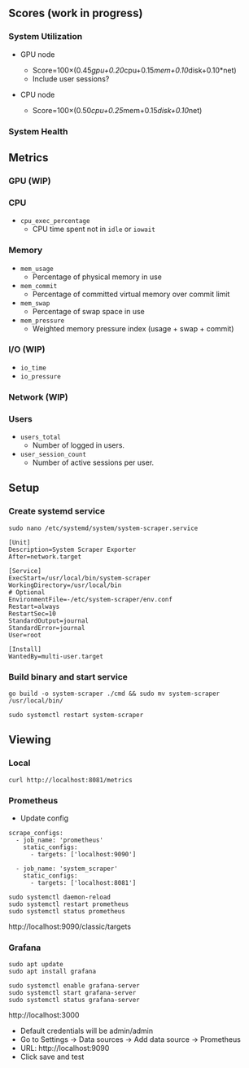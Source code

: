 ## Scores (work in progress)
### System Utilization
- GPU node
    - Score=100×(0.45*gpu​+0.20*cpu​+0.15*mem​+0.10*disk​+0.10*net​)
    - Include user sessions?

- CPU node
    - Score=100×(0.50*cpu​+0.25*mem​+0.15*disk​+0.10*net​)
### System Health

## Metrics
### GPU (WIP)
### CPU 
- `cpu_exec_percentage`
  - CPU time spent not in `idle` or `iowait`
### Memory 
- `mem_usage`
  - Percentage of physical memory in use
- `mem_commit`
  - Percentage of committed virtual memory over commit limit
- `mem_swap`
  - Percentage of swap space in use
- `mem_pressure`
  - Weighted memory pressure index (usage + swap + commit)
### I/O (WIP)
- `io_time`
- `io_pressure`
### Network (WIP)
### Users
- `users_total`
  - Number of logged in users.
- `user_session_count`
  - Number of active sessions per user.

## Setup 
### Create systemd service
`sudo nano /etc/systemd/system/system-scraper.service`
```
[Unit]
Description=System Scraper Exporter
After=network.target

[Service]
ExecStart=/usr/local/bin/system-scraper
WorkingDirectory=/usr/local/bin
# Optional
EnvironmentFile=-/etc/system-scraper/env.conf
Restart=always
RestartSec=10
StandardOutput=journal
StandardError=journal
User=root

[Install]
WantedBy=multi-user.target
```

### Build binary and start service

`go build -o system-scraper ./cmd && sudo mv system-scraper /usr/local/bin/`

`sudo systemctl restart system-scraper`


## Viewing  
### Local
`curl http://localhost:8081/metrics`

### Prometheus
- Update config
```
scrape_configs:
  - job_name: 'prometheus'
    static_configs:
      - targets: ['localhost:9090']

  - job_name: 'system_scraper'
    static_configs:
      - targets: ['localhost:8081']
```

```
sudo systemctl daemon-reload
sudo systemctl restart prometheus
sudo systemctl status prometheus
```
http://localhost:9090/classic/targets


### Grafana

```
sudo apt update
sudo apt install grafana

sudo systemctl enable grafana-server
sudo systemctl start grafana-server
sudo systemctl status grafana-server
```
http://localhost:3000
- Default credentials will be admin/admin
- Go to Settings -> Data sources -> Add data source -> Prometheus
- URL: http://localhost:9090
- Click save and test
